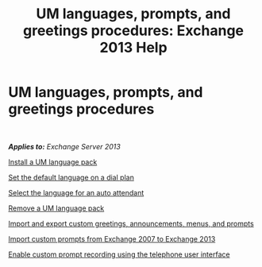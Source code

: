 ﻿---
title: 'UM languages, prompts, and greetings procedures: Exchange 2013 Help'
TOCTitle: UM languages, prompts, and greetings procedures
ms:assetid: 935bcf76-f27d-406e-962b-3adb014cf76e
ms:mtpsurl: https://technet.microsoft.com/en-us/library/JJ863293(v=EXCHG.150)
ms:contentKeyID: 50387248
ms.date: 05/13/2016
mtps_version: v=EXCHG.150
---

# UM languages, prompts, and greetings procedures

 

_**Applies to:** Exchange Server 2013_


[Install a UM language pack](install-a-um-language-pack-exchange-2013-help.md)

[Set the default language on a dial plan](set-the-default-language-on-a-dial-plan-exchange-2013-help.md)

[Select the language for an auto attendant](https://docs.microsoft.com/en-us/exchange/voice-mail-unified-messaging/greetings-announcements-menus-and-prompts/select-auto-attendant-language)

[Remove a UM language pack](remove-a-um-language-pack-exchange-2013-help.md)

[Import and export custom greetings, announcements, menus, and prompts](import-and-export-custom-greetings-announcements-menus-and-prompts-exchange-2013-help.md)

[Import custom prompts from Exchange 2007 to Exchange 2013](import-custom-prompts-from-exchange-2007-to-exchange-2013-exchange-2013-help.md)

[Enable custom prompt recording using the telephone user interface](https://docs.microsoft.com/en-us/exchange/voice-mail-unified-messaging/greetings-announcements-menus-and-prompts/enable-custom-prompt-recording)

